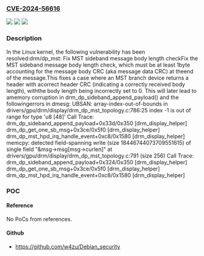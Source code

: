 ### [CVE-2024-56616](https://cve.mitre.org/cgi-bin/cvename.cgi?name=CVE-2024-56616)
![](https://img.shields.io/static/v1?label=Product&message=Linux&color=blue)
![](https://img.shields.io/static/v1?label=Version&message=1da177e4c3f41524e886b7f1b8a0c1fc7321cac2%3C%20109f91d8b9335b0f3714ef9920eae5a8b21d56af%20&color=brighgreen)
![](https://img.shields.io/static/v1?label=Vulnerability&message=n%2Fa&color=brighgreen)

### Description

In the Linux kernel, the following vulnerability has been resolved:drm/dp_mst: Fix MST sideband message body length checkFix the MST sideband message body length check, which must be at least 1byte accounting for the message body CRC (aka message data CRC) at theend of the message.This fixes a case where an MST branch device returns a header with acorrect header CRC (indicating a correctly received body length), withthe body length being incorrectly set to 0. This will later lead to amemory corruption in drm_dp_sideband_append_payload() and the followingerrors in dmesg:   UBSAN: array-index-out-of-bounds in drivers/gpu/drm/display/drm_dp_mst_topology.c:786:25   index -1 is out of range for type 'u8 [48]'   Call Trace:    drm_dp_sideband_append_payload+0x33d/0x350 [drm_display_helper]    drm_dp_get_one_sb_msg+0x3ce/0x5f0 [drm_display_helper]    drm_dp_mst_hpd_irq_handle_event+0xc8/0x1580 [drm_display_helper]   memcpy: detected field-spanning write (size 18446744073709551615) of single field "&msg->msg[msg->curlen]" at drivers/gpu/drm/display/drm_dp_mst_topology.c:791 (size 256)   Call Trace:    drm_dp_sideband_append_payload+0x324/0x350 [drm_display_helper]    drm_dp_get_one_sb_msg+0x3ce/0x5f0 [drm_display_helper]    drm_dp_mst_hpd_irq_handle_event+0xc8/0x1580 [drm_display_helper]

### POC

#### Reference
No PoCs from references.

#### Github
- https://github.com/w4zu/Debian_security

